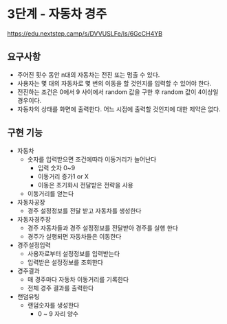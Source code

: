 # 3단계 - 자동차 경주
https://edu.nextstep.camp/s/DVVUSLFe/ls/6GcCH4YB

## 요구사항
- 주어진 횟수 동안 n대의 자동차는 전진 또는 멈출 수 있다.
- 사용자는 몇 대의 자동차로 몇 번의 이동을 할 것인지를 입력할 수 있어야 한다.
- 전진하는 조건은 0에서 9 사이에서 random 값을 구한 후 random 값이 4이상일 경우이다.
- 자동차의 상태를 화면에 출력한다. 어느 시점에 출력할 것인지에 대한 제약은 없다.

## 구현 기능
- 자동차
    - 숫자를 입력받으면 조건에따라 이동거리가 늘어난다 
      - 입력 숫자 0~9
      - 이동거리 증가1 or X
      - 이동은 초기화시 전달받은 전략을 사용
    - 이동거리를 얻는다
- 자동차공장
    - 경주 설정정보를 전달 받고 자동차를 생성한다
- 자동자경주장
    - 경주 자동차들과 경주 설정정보를 전달받아 경주를 실행 한다
    - 경주가 실행되면 자동차들은 이동한다
- 경주설정입력
  - 사용자로부터 설정정보를 입력받는다
  - 입력받은 설정정보를 조회한다
- 경주결과
  - 매 경주마다 자동차 이동거리를 기록한다
  - 전체 경주 결과를 출력한다
- 랜덤유팅
  - 랜덤숫자를 생성한다 
    - 0 ~ 9 자리 양수